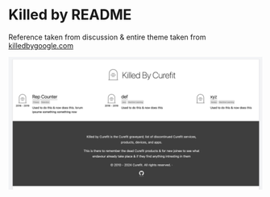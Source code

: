 # Killed by README

Reference taken from discussion & entire theme taken from [killedbygoogle.com](https://killedbygoogle.com/)

![Project image](readme-assets/killed-by-readme.jpg)
